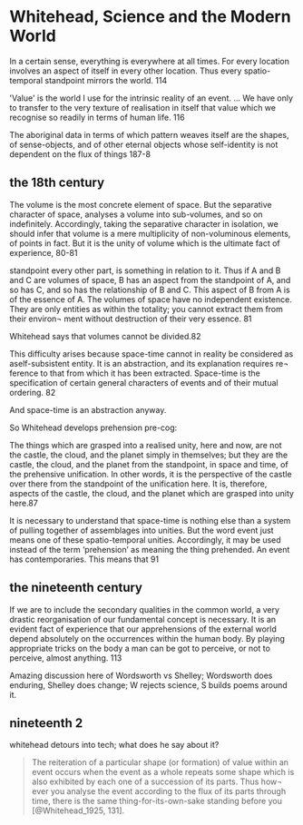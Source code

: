 # Whitehead, Science and the Modern World

In a certain sense, everything is everywhere at all times. For every location involves an aspect of itself in every other location. Thus every spatio-temporal standpoint mirrors the world. 114

'Value' is the world I use for the intrinsic reality of an event.  ... We have only to transfer to the very texture of realisation in itself that value which we recognise so readily in terms of human life. 116

The aboriginal data in terms of which pattern weaves itself are the shapes, of sense-objects, and of other eternal objects whose self-identity is not dependent on the flux of things 187-8

## the 18th century

The volume is the most concrete element of space. But the separative character of space, analyses a volume into sub-volumes, and so on indefinitely. Accordingly, taking the separative character in isolation, we should infer that volume is a mere multiplicity of non-voluminous elements, of points in fact. But it is the unity of volume which is the ultimate fact of experience, 80-81

standpoint every other part, is something in relation to it. Thus if A and B and C are volumes of space, B has an aspect from the standpoint of A, and so has C, and so has the relationship of B and C. This aspect of B from A is of the essence of A. The volumes of space have no independent existence. They are only entities as within the totality; you cannot extract them from their environ¬ ment without destruction of their very essence. 81

Whitehead says that volumes cannot be divided.82

This difficulty arises because space-time cannot in reality be considered as aself-subsistent entity. It is an abstraction, and its explanation requires re¬ ference to that from which it has been extracted. Space-time is the specification of certain general characters of events and of their mutual ordering. 82

And space-time is an abstraction anyway. 

So Whitehead develops prehension pre-cog:

The things which are grasped into a realised unity, here and now, are not the castle, the cloud, and the planet simply in themselves; but they are the castle, the cloud, and the planet from the standpoint, in space and time, of the prehensive unification. In other words, it is the perspective of the castle over there from the standpoint of the unification here. It is, therefore, aspects of the castle,  the cloud, and the planet which are grasped into unity here.87

It is necessary to understand that space-time is nothing else than a system of pulling together of assemblages into unities. But the word event just means one of these spatio-temporal unities. Accordingly, it may be used instead of the term ‘prehension’ as meaning the thing prehended. An event has contemporaries. This means that 91

## the nineteenth century

If we are to include the secondary qualities in the common world, a very drastic reorganisation of our fundamental concept is necessary. It is an evident fact of experience that our apprehensions of the external world depend absolutely on the occurrences within the human body. By playing appropriate tricks on the body a man can be got to perceive, or not to perceive, almost anything. 113

Amazing discussion here of Wordsworth vs Shelley; Wordsworth does enduring, Shelley does change; W rejects science, S builds poems around it. 

## nineteenth 2

whitehead detours into tech; what does he say about it?

> The reiteration of a particular shape (or formation) of value within an event occurs when the event as a whole repeats some shape which is also exhibited by each one of a succession of its parts. Thus how¬ ever you analyse the event according to the flux of its parts through time, there is the same thing-for-its-own-sake standing before you [@Whitehead_1925, 131].
